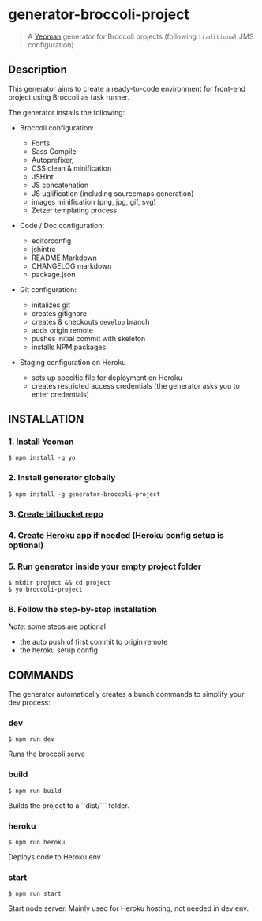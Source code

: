 # generator-broccoli-project

> A [Yeoman](http://yeoman.io/) generator for Broccoli projects (following `traditional` JMS configuration)

## Description

This generator aims to create a ready-to-code environment for front-end project using Broccoli as task runner.

The generator installs the following:  
- Broccoli configuration:  
  - Fonts  
  - Sass Compile  
  - Autoprefixer,  
  - CSS clean & minification  
  - JSHint  
  - JS concatenation  
  - JS uglification (including sourcemaps generation)  
  - images minification (png, jpg, gif, svg)  
  - Zetzer templating process  

- Code / Doc configuration:  
  - editorconfig  
  - jshintrc  
  - README Markdown  
  - CHANGELOG markdown  
  - package.json  

- Git configuration:  
  - initalizes git  
  - creates gitignore  
  - creates & checkouts `develop` branch  
  - adds origin remote  
  - pushes initial commit with skeleton  
  - installs NPM packages  

- Staging configuration on Heroku
  - sets up specific file for deployment on Heroku  
  - creates restricted access credentials (the generator asks you to enter credentials)


## INSTALLATION

### 1. Install Yeoman  
```shell
$ npm install -g yo
```

### 2. Install generator globally  
```shell
$ npm install -g generator-broccoli-project
```

### 3. [Create bitbucket repo](https://bitbucket.org/repo/create)

### 4. [Create Heroku app](https://dashboard.heroku.com/new) if needed (Heroku config setup is optional)

### 5. Run generator inside your empty project folder  
```shell
$ mkdir project && cd project
$ yo broccoli-project
```

### 6. Follow the step-by-step installation

*Note*: some steps are optional  
- the auto push of first commit to origin remote  
- the heroku setup config  


## COMMANDS

The generator automatically creates a bunch commands to simplify your dev process:

### dev
```shell
$ npm run dev
```

Runs the broccoli serve

### build
```shell
$ npm run build
```

Builds the project to a ``dist/``` folder.

### heroku
```shell
$ npm run heroku
```

Deploys code to Heroku env

### start
```shell
$ npm run start
```

Start node server. Mainly used for Heroku hosting, not needed in dev env.
